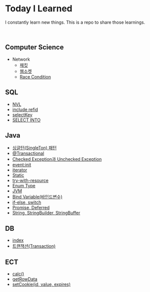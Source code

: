# Today I Learned
I constantly learn new things. This is a repo to share those learnings.

<br>

## Computer Science
+ Network
  + [패킷][패킷]
  + [웹소켓][웹소켓]
  + [Race Condition][Race Condition]

## SQL
+ [NVL][NVL]
+ [include refid][include refid]
+ [selectKey][selectKey]
+ [SELECT INTO][SELECT INTO]

## Java
+ [싱글턴(SingleTon) 패턴][싱글턴패턴]
+ [@Transactional][@Transactional]
+ [Checked Exception과 Unchecked Exception][Checked Exception과 Unchecked Exception]
+ [event:init][event:init]
+ [iterator][iterator]
+ [Static][Static]
+ [try-with-resource][try-with-resource]
+ [Enum Type][Enum Type]
+ [JVM][JVM]
+ [Bind Variable(바인드변수)][Bind Variable(바인드변수)]
+ [if-else, switch][if-else, switch]
+ [Promise, Deferred][Promise, Deferred]
+ [String, StringBuilder, StringBuffer][String, StringBuilder, StringBuffer]

## DB
+ [index][index]
+ [트랜잭션(Transaction)][트랜잭션(Transaction)]

## ECT
+ [calc()][calc()]
+ [getRowData][getRowData]
+ [setCookie(id, value, expires)][setCookie(id, value, expires)]


[패킷]: https://github.com/daeuun/TIL/blob/main/Computer%20Science/Network/%ED%8C%A8%ED%82%B7.md
[NVL]: https://github.com/daeuun/TIL/blob/main/SQL/NVL.md
[include refid]: https://github.com/daeuun/TIL/blob/main/SQL/include%20refid.md
[selectKey]: https://github.com/daeuun/TIL/blob/main/SQL/selectKey.md
[웹소켓]: https://github.com/daeuun/TIL/blob/main/Computer%20Science/Network/%EC%9B%B9%EC%86%8C%EC%BC%93.md
[싱글턴패턴]: https://github.com/daeuun/TIL/blob/main/Java/%EC%8B%B1%EA%B8%80%ED%84%B4(SingleTon)%20%ED%8C%A8%ED%84%B4.md
[@Transactional]: https://github.com/daeuun/TIL/blob/main/Java/%40Transactional.md
[Checked Exception과 Unchecked Exception]: https://github.com/daeuun/TIL/blob/main/Java/Checked%20Exception%EA%B3%BC%20Unchecked%20Exception.md
[event:init]: https://github.com/daeuun/TIL/blob/main/Java/event_init.md
[iterator]: https://github.com/daeuun/TIL/blob/main/Java/iterator.md
[index]: https://github.com/daeuun/TIL/blob/main/DB/index.md
[calc()]: https://github.com/daeuun/TIL/blob/main/ECT/calc().md
[getRowData]: https://github.com/daeuun/TIL/blob/main/ECT/getRowData.md
[setCookie(id, value, expires)]: https://github.com/daeuun/TIL/blob/main/ECT/setCookie(id%2C%20value%2C%20expires).md
[SELECT INTO]: https://github.com/daeuun/TIL/blob/main/SQL/SELECT%20INTO.md
[Static]: https://github.com/daeuun/TIL/blob/main/Java/Static.md
[try-with-resource]: https://github.com/daeuun/TIL/blob/main/Java/try-with-resource.md
[Enum Type]: https://github.com/daeuun/TIL/blob/main/Java/Enum.md
[JVM]: https://github.com/daeuun/TIL/blob/main/Java/JVM.md
[Bind Variable(바인드변수)]: https://github.com/daeuun/TIL/blob/main/Java/Bind%20Variable.md
[if-else, switch]: https://github.com/daeuun/TIL/blob/main/Java/if-else%2C%20switch.md
[Promise, Deferred]: https://github.com/daeuun/TIL/blob/main/Java/Promise%2C%20Deferred.md
[Race Condition]: https://github.com/daeuun/TIL/blob/main/Computer%20Science/Network/Race%20Condition.md
[String, StringBuilder, StringBuffer]: https://github.com/daeuun/TIL/blob/main/Java/String%2C%20StringBuilder%2C%20StringBuffer.md
[트랜잭션(Transaction)]: https://github.com/daeuun/TIL/blob/main/DB/%ED%8A%B8%EB%9E%9C%EC%9E%AD%EC%85%98%20Transaction.md
